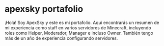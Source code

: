 # apexsky portafolio
¡Hola! Soy ApexSky y este es mi portafolio. Aquí encontrarás un resumen de mi experiencia como staff en varios servidores de Minecraft, incluyendo roles como Helper, Moderador, Manager e incluso Owner. También tengo más de un año de experiencia configurando servidores.
